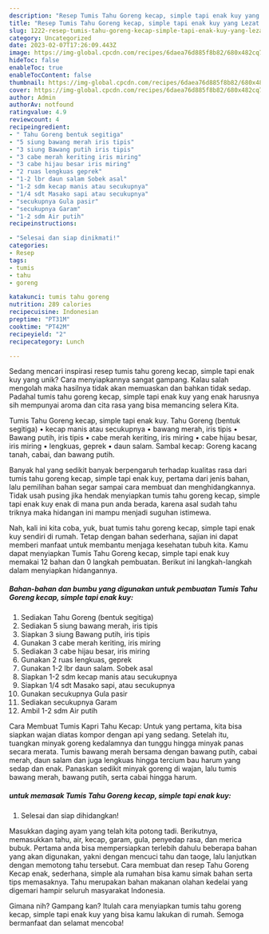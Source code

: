 ```yaml
---
description: "Resep Tumis Tahu Goreng kecap, simple tapi enak kuy yang Lezat Sekali"
title: "Resep Tumis Tahu Goreng kecap, simple tapi enak kuy yang Lezat Sekali"
slug: 1222-resep-tumis-tahu-goreng-kecap-simple-tapi-enak-kuy-yang-lezat-sekali
category: Uncategorized
date: 2023-02-07T17:26:09.443Z
image: https://img-global.cpcdn.com/recipes/6daea76d885f8b82/680x482cq70/tumis-tahu-goreng-kecap-simple-tapi-enak-kuy-foto-resep-utama.jpg
hideToc: false
enableToc: true
enableTocContent: false
thumbnail: https://img-global.cpcdn.com/recipes/6daea76d885f8b82/680x482cq70/tumis-tahu-goreng-kecap-simple-tapi-enak-kuy-foto-resep-utama.jpg
cover: https://img-global.cpcdn.com/recipes/6daea76d885f8b82/680x482cq70/tumis-tahu-goreng-kecap-simple-tapi-enak-kuy-foto-resep-utama.jpg
author: Admin
authorAv: notfound
ratingvalue: 4.9
reviewcount: 4
recipeingredient:
- " Tahu Goreng bentuk segitiga"
- "5 siung bawang merah iris tipis"
- "3 siung Bawang putih iris tipis"
- "3 cabe merah keriting iris miring"
- "3 cabe hijau besar iris miring"
- "2 ruas lengkuas geprek"
- "1-2 lbr daun salam Sobek asal"
- "1-2 sdm kecap manis atau secukupnya"
- "1/4 sdt Masako sapi atau secukupnya"
- "secukupnya Gula pasir"
- "secukupnya Garam"
- "1-2 sdm Air putih"
recipeinstructions:

- "Selesai dan siap dinikmati!"
categories:
- Resep
tags:
- tumis
- tahu
- goreng

katakunci: tumis tahu goreng 
nutrition: 289 calories
recipecuisine: Indonesian
preptime: "PT31M"
cooktime: "PT42M"
recipeyield: "2"
recipecategory: Lunch

---
```





Sedang mencari inspirasi resep tumis tahu goreng kecap, simple tapi enak kuy yang unik? Cara menyiapkannya sangat gampang. Kalau salah mengolah maka hasilnya tidak akan memuaskan dan bahkan tidak sedap. Padahal tumis tahu goreng kecap, simple tapi enak kuy yang enak harusnya sih mempunyai aroma dan cita rasa yang bisa memancing selera Kita.





Tumis Tahu Goreng kecap, simple tapi enak kuy. Tahu Goreng (bentuk segitiga) • kecap manis atau secukupnya • bawang merah, iris tipis • Bawang putih, iris tipis • cabe merah keriting, iris miring • cabe hijau besar, iris miring • lengkuas, geprek • daun salam. Sambal kecap: Goreng kacang tanah, cabai, dan bawang putih.

Banyak hal yang sedikit banyak berpengaruh terhadap kualitas rasa dari tumis tahu goreng kecap, simple tapi enak kuy, pertama dari jenis bahan, lalu pemilihan bahan segar sampai cara membuat dan menghidangkannya. Tidak usah pusing jika hendak menyiapkan tumis tahu goreng kecap, simple tapi enak kuy enak di mana pun anda berada, karena asal sudah tahu triknya maka hidangan ini mampu menjadi suguhan istimewa.






Nah, kali ini kita coba, yuk, buat tumis tahu goreng kecap, simple tapi enak kuy sendiri di rumah. Tetap dengan bahan sederhana, sajian ini dapat memberi manfaat untuk membantu menjaga kesehatan tubuh kita. Kamu dapat menyiapkan Tumis Tahu Goreng kecap, simple tapi enak kuy memakai 12 bahan dan 0 langkah pembuatan. Berikut ini langkah-langkah dalam menyiapkan hidangannya.

<!--inarticleads1-->

##### Bahan-bahan dan bumbu yang digunakan untuk pembuatan Tumis Tahu Goreng kecap, simple tapi enak kuy:

1. Sediakan  Tahu Goreng (bentuk segitiga)
1. Sediakan 5 siung bawang merah, iris tipis
1. Siapkan 3 siung Bawang putih, iris tipis
1. Gunakan 3 cabe merah keriting, iris miring
1. Sediakan 3 cabe hijau besar, iris miring
1. Gunakan 2 ruas lengkuas, geprek
1. Gunakan 1-2 lbr daun salam. Sobek asal
1. Siapkan 1-2 sdm kecap manis atau secukupnya
1. Siapkan 1/4 sdt Masako sapi, atau secukupnya
1. Gunakan secukupnya Gula pasir
1. Sediakan secukupnya Garam
1. Ambil 1-2 sdm Air putih


Cara Membuat Tumis Kapri Tahu Kecap: Untuk yang pertama, kita bisa siapkan wajan diatas kompor dengan api yang sedang. Setelah itu, tuangkan minyak goreng kedalamnya dan tunggu hingga minyak panas secara merata. Tumis bawang merah bersama dengan bawang putih, cabai merah, daun salam dan juga lengkuas hingga tercium bau harum yang sedap dan enak. Panaskan sedikit minyak goreng di wajan, lalu tumis bawang merah, bawang putih, serta cabai hingga harum. 

<!--inarticleads2-->

#####  untuk memasak Tumis Tahu Goreng kecap, simple tapi enak kuy:


1. Selesai dan siap dihidangkan!

Masukkan daging ayam yang telah kita potong tadi. Berikutnya, memasukkan tahu, air, kecap, garam, gula, penyedap rasa, dan merica bubuk. Pertama anda bisa mempersiapkan terlebih dahulu beberapa bahan yang akan digunakan, yakni dengan mencuci tahu dan taoge, lalu lanjutkan dengan memotong tahu tersebut. Cara membuat dan resep Tahu Goreng Kecap enak, sederhana, simple ala rumahan bisa kamu simak bahan serta tips memasaknya. Tahu merupakan bahan makanan olahan kedelai yang digemari hampir seluruh masyarakat Indonesia. 

Gimana nih? Gampang kan? Itulah cara menyiapkan tumis tahu goreng kecap, simple tapi enak kuy yang bisa kamu lakukan di rumah. Semoga bermanfaat dan selamat mencoba!
